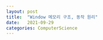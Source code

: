 ```yaml
---
layout: post
title:  "Window 메모리 구조, 동작 원리"
date:   2021-09-29
categories: ComputerScience
---
```


